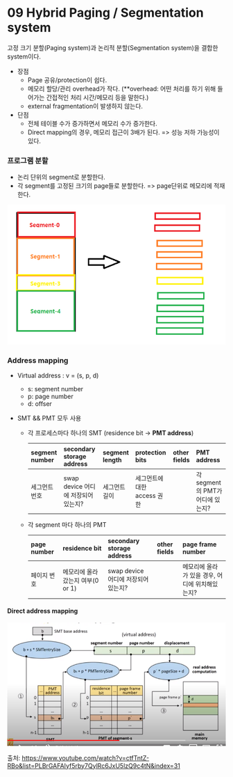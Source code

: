#  09 Hybrid Paging / Segmentation system

고정 크기 분할(Paging system)과 논리적 분할(Segmentation system)을 결합한 system이다.

- 장점
  - Page 공유/protection이 쉽다.
  - 메모리 할당/관리 overhead가 작다. (**overhead: 어떤 처리를 하기 위해 들어가는 간접적인 처리 시간/메모리 등을 말한다.)
  - external fragmentation이 발생하지 않는다.
- 단점
  - 전체 테이블 수가 증가하면서 메모리 수가 증가한다.
  - Direct mapping의 경우, 메모리 접근이 3배가 된다. => 성능 저하 가능성이 있다.





### 프로그램 분할

- 논리 단위의 segment로 분할한다.
- 각 segment를 고정된 크기의 page들로 분할한다. => page단위로 메모리에 적재한다.



![Hybrid](img/Hybrid.png)



### Address mapping

- Virtual address : v = (s, p, d)

  - s: segment number
  - p: page number
  - d: offser

- SMT && PMT 모두 사용

  - 각 프로세스마다 하나의 SMT (residence bit -> **PMT address**)

    | segment number | secondary storage address           | segment length | protection bits             | other fields | PMT address                       |
    | -------------- | ----------------------------------- | -------------- | --------------------------- | ------------ | --------------------------------- |
    | 세그먼트번호   | swap device 어디에 저장되어 있는지? | 세그먼트 길이  | 세그먼트에 대한 access 권한 |              | 각 segment의 PMT가 어디에 있는지? |

    

  - 각 segment 마다 하나의 PMT

    | page number | residence bit                    | secondary storage address           | other fields | page frame number                                |
    | ----------- | -------------------------------- | ----------------------------------- | ------------ | ------------------------------------------------ |
    | 페이지 번호 | 메모리에 올라갔는지 여부(0 or 1) | swap device 어디에 저장되어 있는지? |              | 메모리에 올라가 있을 경우,  어디에 위치해있는지? |

    



#### Direct address mapping

![하이브리드 다이나믹 매핑](img/%ED%95%98%EC%9D%B4%EB%B8%8C%EB%A6%AC%EB%93%9C%20%EB%8B%A4%EC%9D%B4%EB%82%98%EB%AF%B9%20%EB%A7%A4%ED%95%91.PNG)





출처: https://www.youtube.com/watch?v=ctfTntZ-RBo&list=PLBrGAFAIyf5rby7QylRc6JxU5lzQ9c4tN&index=31

